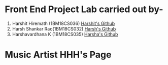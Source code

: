 # Front End Project Lab carried out by-
  1. Harshit Hiremath (1BM18CS036) [Harshit's Github](https://github.com/harshit3012)
  2. Harsh Shankar Rao(1BM18CS032) [Harsh's Github](https://github.com/HarshShankar)
  3. Harshavardhana K (1BM18CS035) [Harsha's Github](https://github.com/harshavardhanak)
  
# Music Artist HHH's Page
